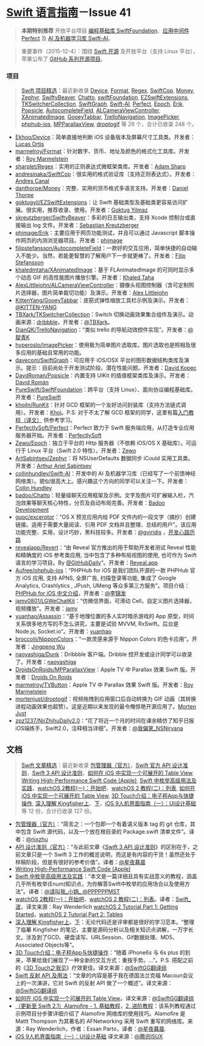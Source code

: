 
[Swift 语言指南](https://github.com/ipader/SwiftGuide)－Issue 41
===
> **本期特别推荐** 开放平台项目 [编程基础库 SwiftFoundation](https://github.com/PureSwift/SwiftFoundation)、[应用中间件 Perfect](https://github.com/PerfectlySoft/Perfect) 及 [AI 及机器学习库 Swift-AI](https://github.com/collinhundley/Swift-AI)。

> 重要事件（2015-12-4）：围绕 [Swift 开源](https://swift.org/) 及开放平台（支持 Linux 平台），苹果公布了 [GitHub 系列开源项目](https://github.com/apple)。

### 项目
> [Swift 项目精选](https://github.com/ipader/SwiftGuide/blob/master/Featured.md)：最近新收录 [Device](https://github.com/Ekhoo/Device), [Format](https://github.com/marmelroy/Format), [Regex](https://github.com/sharplet/Regex), [SwiftCop](https://github.com/andresinaka/SwiftCop), [Money](https://github.com/danthorpe/Money), [Zephyr](https://github.com/ArtSabintsev/Zephyr), [SwiftyBeaver](https://github.com/skreutzberger/SwiftyBeaver), [Chatto](https://github.com/badoo/Chatto), [swiftFoundation](https://github.com/PureSwift/SwiftFoundation), [EZSwiftExtensions](https://github.com/goktugyil/EZSwiftExtensions), [TKSwitcherCollection](https://github.com/TBXark/TKSwitcherCollection), [SwiftGraph](https://github.com/davecom/SwiftGraph), [Swift-AI](https://github.com/collinhundley/Swift-AI), [Perfect](https://github.com/PerfectlySoft/Perfect), [Epoch](https://github.com/Zewo/Epoch), [Erik](https://github.com/phimage/Erik), [Popsicle](https://github.com/DavdRoman/Popsicle), [AutocompleteField](https://github.com/filipstefansson/AutocompleteField), [ALCameraViewController](https://github.com/AlexLittlejohn/ALCameraViewController), [XAnimatedImage](https://github.com/khaledmtaha/XAnimatedImage), [GooeyTabbar](https://github.com/KittenYang/GooeyTabbar), [TrelloNavigation](https://github.com/DianQK/TrelloNavigation), [ImagePicker](https://github.com/hyperoslo/ImagePicker), [phphub-ios](https://github.com/Aufree/phphub-ios), [MPParallaxView](https://github.com/DroidsOnRoids/MPParallaxView), [droptogif](https://github.com/mortenjust/droptogif) 等 26 个，合计已收录 248 个。

* [Ekhoo/Device](https://github.com/Ekhoo/Device)：简单直接地判断 iOS 设备版本及屏幕尺寸工具类。开发者：[Lucas Ortis](https://github.com/Ekhoo)
* [marmelroy/Format](https://github.com/marmelroy/Format)：针对数字、货币、地址及颜色的格式化工具库。开发者：[Roy Marmelstein](https://github.com/marmelroy)
* [sharplet/Regex](https://github.com/sharplet/Regex)：实用的正则表达式微框架类库。开发者：[Adam Sharp](https://github.com/sharplet)
* [andresinaka/SwiftCop](https://github.com/andresinaka/SwiftCop)：很实用的格式验证库（支持正则表达式）。开发者：[Andres Canal](https://github.com/andresinaka)
* [danthorpe/Money](https://github.com/danthorpe/Money)：完整、实用的货币格式多语言支持。开发者：[Daniel Thorpe](https://github.com/danthorpe)
* [goktugyil/EZSwiftExtensions](https://github.com/goktugyil/EZSwiftExtensions)：让 Swift 基础类型及基础类更容易访问扩展。很实用，推荐收录、使用。开发者：[Goktug Yilmaz](https://github.com/goktugyil)
* [skreutzberger/SwiftyBeaver](https://github.com/skreutzberger/SwiftyBeaver)：多彩的日志输出类，支持 Xcode 控制台或直接输出 log 文件。开发者：[Sebastian Kreutzberger](https://github.com/skreutzberger)
* [phimage/Erik](https://github.com/phimage/Erik)：主要应用于网页功能测试，并且可以通过 Javascript 脚本操作网页的内测浏览器项目。开发者：[phimage](https://github.com/phimage)
* [filipstefansson/AutocompleteField](https://github.com/filipstefansson/AutocompleteField)：一款好的交互应用，简单快捷的自动输入不能少。当然，若能更智慧的了解用户下一步就更棒了。开发者：[Filip Stefansson](https://github.com/filipstefansson)
* [khaledmtaha/XAnimatedImage](https://github.com/khaledmtaha/XAnimatedImage)：基于 FLAnimatedImage 的可同时显示多个动态 GIF 的高性能图片播放引擎。开发者：[Khaled Taha](https://github.com/khaledmtaha)
* [AlexLittlejohn/ALCameraViewController](https://github.com/AlexLittlejohn/ALCameraViewController)：摄像头视图控制器（含可定制照片选择器，图片简单裁切功能）及演示。开发者：[Alex Littlejohn](https://github.com/AlexLittlejohn)
* [KittenYang/GooeyTabbar](https://github.com/KittenYang/GooeyTabbar)：皮筋式弹性缩放工具栏示例及演示。开发者：[@KITTEN-YANG](http://weibo.com/710312327)
* [TBXark/TKSwitcherCollection](https://github.com/TBXark/TKSwitcherCollection)：Switch 切换动画效果集合组件及演示。动画来源：[dribbble](https://dribbble.com/search?q=Switcher+Oleg+Frolov)，开发者：[@TBXark](http://weibo.com/tbxark)。
* [DianQK/TrelloNavigation](https://github.com/DianQK/TrelloNavigation)：“类似 trello 的导航动效控件实现”。开发者：[@靛青K](http://weibo.com/u/2314535081)
* [hyperoslo/ImagePicker](https://github.com/hyperoslo/ImagePicker)：使用极为简单图片选取库。图片选取也是照相及很多应用的基础且常用的功能。
* [davecom/SwiftGraph](https://github.com/davecom/SwiftGraph)：可应用于 iOS/OSX 平台的图形数据结构类库及演示。提示：目前尚处于开发测试阶段，潜在性能问题。开发者：[David Kopec](https://github.com/davecom)
* [DavdRoman/Popsicle](https://github.com/DavdRoman/Popsicle)：内置支持 UIKit 的插值框架类库及演示。开发者：[David Román](https://github.com/DavdRoman)
* [PureSwift/SwiftFoundation](https://github.com/PureSwift/SwiftFoundation)：跨平台（支持 Linux）、面向协议编程基础库。开发者：[PureSwift](https://github.com/PureSwift)
* [khoiln/RunKit](https://github.com/khoiln/RunKit)：针对 GCD 框架的一个友好访问封装库（支持方法链式调用）。开发者：[Khoi](https://github.com/khoiln)。P.S. 对于不太了解 GCD 框架的同学，这里有篇[入门教程（译文）](http://www.jianshu.com/p/50c060bab0ff) 供参考学习。
* [PerfectlySoft/Perfect](https://github.com/PerfectlySoft/Perfect)：Perfect 致力于 Swift 服务端应用，从打造专业应用服务器开始。开发者：[PerfectlySoft](https://github.com/PerfectlySoft)
* [Zewo/Epoch](https://github.com/Zewo/Epoch)：独立于平台的 Http 服务器（不依赖 iOS/OS X 基础库）。可运行于 Linux 平台（Swift 2.0 特性）。开发者：[Zewo](https://github.com/Zewo)
* [ArtSabintsev/Zephyr](https://github.com/ArtSabintsev/Zephyr)：将 NSUserDefaults 数据同步 iCould 实用工具类。开发者：[Arthur Ariel Sabintsev](https://github.com/ArtSabintsev)
* [collinhundley/Swift-AI](https://github.com/collinhundley/Swift-AI)：开发中的 AI 及机器学习库（已经写了一个前馈神经网络类）。貌似很高大上。感兴趣这个方向的同学可以关注一下。开发者：[Collin Hundley](https://github.com/collinhundley)
* [badoo/Chatto](https://github.com/badoo/Chatto)：轻量级聊天应用框架及示例。文字及图片可扩展输入栏，汽泡效果等聊天核心特性，分页及自动布局完善。开发者：[Badoo Development](https://github.com/badoo)
* [guoc/excerptor](https://github.com/guoc/excerptor)：“OS X 预览应用内给 PDF 文件内的一段文字（摘抄）创建链接。适用于需要大量阅读、引用 PDF 文档并且整理、总结的用户”。该应用功能完整、实用，设计巧妙，黑科技较多。开发者：[@gviridis](http://weibo.com/gviridis) ，[开发心路历路](http://cl.ly/dtBo)
* [revealapp/Revert](https://github.com/revealapp/Revert)：“由 Reveal 官方推出的用于帮助开发者测试 Reveal 性能和精确度的 iOS 参考类应用, 当中包含了多种布局视图的使用, 也可作为 Swift 语言的学习项目。By [@GitHubDaily](http://weibo.com/GitHubDaily)”。开发者：[Reveal.app](https://github.com/revealapp)
* [Aufree/phphub-ios](https://github.com/Aufree/phphub-ios)：“PHPHub for iOS 是我们团队开源的一款 PHPHub 官方 iOS 应用, 支持 APNS, 全屏广告, 扫描登录等功能, 集成了 Google Analytics, Crashlytics , JPush, UMeng 等众多第三方服务”。项目介结：[PHPHub for iOS 中文介绍](http://aufree.github.io/phphub-ios/)，开发者：[@李锦发](http://weibo.com/jinfali)
* [jamy0801/LGWeChatKit](https://github.com/jamy0801/LGWeChatKit)：“仿微信界面，可滑动 Cell，自定义图片选择器，视频播放”。开发者：[jamy](https://github.com/jamy0801) 
* [yuanhao/Assassin](https://github.com/yuanhao/Assassin)：“基于地理位置的多人实时暗杀游戏的 App 原型，时间关系很多地方写的不怎么讲究，主要是试验 MVVM, RxSwift。后台是 Node.js, Socket.io”。开发者：[yuanhao](http://weibo.com/00o000)
* [broccolii/NipponColors](https://github.com/broccolii/NipponColors)：“一款灵感来源于 Nippon Colors 的色卡应用”。开发者：[Jingpeng Wu](https://github.com/broccolii)
* [naoyashiga/Dunk](https://github.com/naoyashiga/Dunk)：Dribbble 客户端。Dribble 控开发或设计同学可以收录了。开发者：[naoyashiga](https://github.com/naoyashiga)
* [DroidsOnRoids/MPParallaxView](https://github.com/DroidsOnRoids/MPParallaxView)：Apple TV 中 Parallax 效果 Swift 版。开发者：[Droids On Roids](https://github.com/DroidsOnRoids)
* [marmelroy/TVButton](https://github.com/marmelroy/TVButton)：Apple TV 中 Parallax 效果 Swift 版。开发者：[Roy Marmelstein](https://github.com/marmelroy)
* [mortenjust/droptogif](https://github.com/mortenjust/droptogif)：视频拖拽到应用窗口后自动转换为 GIF 动画（其转换进程动画效果也超赞）。这是近期以来发现的最令俺惊艳开源应用了。[Morten Just](https://github.com/mortenjust)
* [zpz1237/NirZhihuDaily2.0](https://github.com/zpz1237/NirZhihuDaily2.0)：“花了将近一个月的时间在课余精仿了知乎日报iOS端练手，Swift2.0，注释相当详细”。开发者：[@我偏笑_NSNirvana](http://weibo.com/u/5732374415)

## 文档
> [Swift 文章精选](https://github.com/ipader/SwiftGuide/blob/master/Featured-Articles.md)：最近新收录 [包管理器（官方）](https://github.com/nixzhu/dev-blog/blob/master/2015-12-04-swift-package-manager.md)，[Swift 官方 API 设计准则](http://www.jianshu.com/p/b69d9b615ee5)，[Swift 3 API 设计准则](http://www.jianshu.com/p/fce426e4f1c4)，[如何在 iOS 中实现一个可展开的 Table View](http://swift.gg/2015/12/03/expandable-table-view/), [Writing High-Performance Swift Code (Apple)](https://github.com/apple/swift/blob/master/docs/OptimizationTips.rst), [Swift 中枚举高级用法及实践](http://swift.gg/2015/11/20/advanced-practical-enum-examples/)，[watchOS 2教程(一)：开始吧](http://www.jianshu.com/p/b485c8b77f86)、[watchOS 2 教程(二)：列表](http://www.jianshu.com/p/ccebc8a8f46d), [如何在 iOS 中实现一个可展开的 Table View](http://swift.gg/2015/12/03/expandable-table-view/), [3D Touch介绍：电子秤App与快捷操作](http://swift.gg/2015/11/19/3d-touch-tutorial/), [深入理解 Kingfisher上](http://www.jianshu.com/p/326527a4d4f9)、[下](http://www.jianshu.com/p/0a5cdf3f7e9c)，[iOS 9人机界面指南（一）：UI设计基础](http://isux.tencent.com/ios9-guideline-ch1.html) 等 12 份，合计已收录 127 份。

* [包管理器（官方）](https://github.com/nixzhu/dev-blog/blob/master/2015-12-04-swift-package-manager.md)：“简言之：一个包即一个有着语义版本 tag 的 git 仓库，其中包含 Swift 源代码，以及一个放在根目录的 Package.swift 清单文件”。译者：[@nixzhu](http://weibo.com/nixzhu)
* [API 设计准则（官方）](http://www.jianshu.com/p/b69d9b615ee5)：“与此前文章《[Swift 3 API 设计准则](http://www.jianshu.com/p/fce426e4f1c4)》的区别在于，之前文章只是一个 Swift 3 工作的概览说明，而这是有内容的干货！虽然还处于样稿阶段，但是有很好的参考价值”。译者：[@星夜暮晨](http://weibo.com/moonisky) 
* [Writing High-Performance Swift Code (Apple)](https://github.com/apple/swift/blob/master/docs/OptimizationTips.rst)
* [Swift 中枚举高级用法及实践](http://swift.gg/2015/11/20/advanced-practical-enum-examples/)：“本文是一篇详细且具有实战意义的教程，涵盖几乎所有枚举(Enum)知识点，为你解答Swift中枚举的应用场合以及使用方法”。译者：[@请叫我_小锅_ @PPPPPPMST](http://weibo.com/u/2085734687)
* [watchOS 2教程(一)：开始吧](http://www.jianshu.com/p/b485c8b77f86)、[watchOS 2 教程(二)：列表](http://www.jianshu.com/p/ccebc8a8f46d)。译者：[Swift_波](http://www.jianshu.com/users/d9259bf41bc7/latest_articles)，译文来源：Ray Wenderlich [watchOS 2 Tutorial Part 1: Getting Started](http://www.raywenderlich.com/117196/watchos-2-tutorial-part-1-getting-started)，[watchOS 2 Tutorial Part 2: Tables](http://www.raywenderlich.com/117249/watchos-2-tutorial-part-2-tables)
* [深入理解 Kingfisher上](http://www.jianshu.com/p/326527a4d4f9)、[下](http://www.jianshu.com/p/0a5cdf3f7e9c)：无论代码还是评审都是很好的学习范本。“整理了临摹 Kingfisher 的笔记，主要是源码分析以及相关知识点讲解，一万字长文。涉及到了GCD、硬盘读写、URLSession、Gif数据处理、MD5、Associated Objects等”。
* [3D Touch介绍：电子秤App与快捷操作](http://swift.gg/2015/11/19/3d-touch-tutorial/)：“随着 iPhone6s 与 6s plus 的到来，苹果给我们展现了一种全新的交互方式：重按手势。...”。P.S. 搭配之前的《[3D Touch之我见](http://swift.gg/2015/10/23/3d-touch-impressions-and-thoughts/)》疗效更佳。译文来源：[@SwiftGG翻译组](http://weibo.com/swiftguide)
* [Swift 反射 API 及用法](http://swift.gg/2015/11/23/swift-reflection-api-what-you-can-do/)：“文章的内容是基于我在德国法兰克福 Macoun会议上的一次演讲，它对 Swift 的反射 API 做了一个概述”。译文来源：[@SwiftGG翻译组](http://weibo.com/swiftguide)
* [如何在 iOS 中实现一个可展开的 Table View](http://swift.gg/2015/12/03/expandable-table-view/)。译文来源：[@SwiftGG翻译组](http://weibo.com/swiftguide)
* [（更新至 Swift 2.1）Alamofire - 1. 基础教程](http://www.jianshu.com/p/f1208b5e42d9)，[2. 进阶教程](http://www.jianshu.com/p/30599f64a09c)：该系列教程通过示例项目分步骤详细介绍了 Alamofire 网络库的使用技巧。Alamofire 是 Mattt Thompson 为其著名的 AFNetworking 采用 Swift 重写的网络库。来源：Ray Wenderlich，作者：Essan Parto，译者：[@星夜暮晨](http://weibo.com/u/3227937731).
* [iOS 9人机界面指南（一）：UI设计基础](http://isux.tencent.com/ios9-guideline-ch1.html) 译文来源：[@腾讯ISUX](http://weibo.com/txisux)

